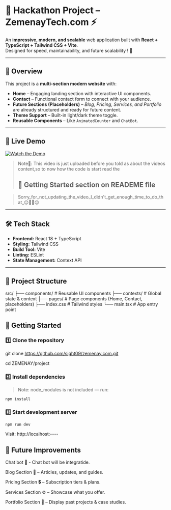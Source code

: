 # 🚀 Hackathon Project – **ZemenayTech.com** ⚡

An **impressive, modern, and scalable** web application built with **React + TypeScript + Tailwind CSS + Vite**.  
Designed for speed, maintainability, and future scalability ! 🎯

---

## 📌 Overview
This project is a **multi-section modern website** with:

- **Home** – Engaging landing section with interactive UI components.
- **Contact** – Functional contact form to connect with your audience.
- **Future Sections (Placeholders)** – _Blog, Pricing, Services, and Portfolio_ are already structured and ready for future content.
- **Theme Support** – Built-in light/dark theme toggle.
- **Reusable Components** – Like `AnimatedCounter` and `ChatBot`.

---

## 🎥 Live Demo
[![Watch the Demo](https://img.shields.io/badge/▶-Watch%20on%20YouTube-red?style=for-the-badge)](https://youtu.be/HECnytNMq1M?si=9dggKJQ40UNpESjJ)

>Note📝: This video is just uploaded before you told as about the videos content,so to now how the code is start read the
> ## 🚀 Getting Started section on READEME file

>Sorry_for_not_updating_the_video_I_didn't_get_enough_time_to_do_that_😔🙏🙏😔

---

## 🛠 Tech Stack
- **Frontend:** React 18 + TypeScript
- **Styling:** Tailwind CSS
- **Build Tool:** Vite
- **Linting:** ESLint
- **State Management:** Context API

---

## 📂 Project Structure
src/
 ├── components/       # Reusable UI components
 ├── contexts/         # Global state & context
 ├── pages/            # Page components (Home, Contact, placeholders)
 ├── index.css         # Tailwind styles
 └── main.tsx          # App entry point

 ## 🚀 Getting Started
### 1️⃣ Clone the repository

git clone https://github.com/sight09/zemenay.com.git

cd ZEMENAY/project

 
### 2️⃣ Install dependencies

> Note: node_modules is not included — run:

```npm install```

### 3️⃣ Start development server

```npm run dev```

Visit: http://localhost:----

## 📌 Future Improvements

Chat bot 🤖 - Chat bot will be integratide.

Blog Section 📝 – Articles, updates, and guides.

Pricing Section 💲 – Subscription tiers & plans.

Services Section ⚙ – Showcase what you offer.

Portfolio Section 🎨 – Display past projects & case studies.



